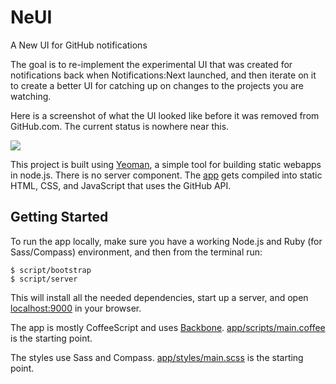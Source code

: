 # NeUI

A New UI for GitHub notifications

The goal is to re-implement the experimental UI that was created for
notifications back when Notifications:Next launched, and then iterate on it to
create a better UI for catching up on changes to the projects you are watching.

Here is a screenshot of what the UI looked like before it was removed from
GitHub.com. The current status is nowhere near this.

![](http://cl.ly/1W3H1u3k2K1a0g2a102V/content)

This project is built using [Yeoman](http://yeoman.io/), a simple tool for
building static webapps in node.js. There is no server component. The [app](app)
gets compiled into static HTML, CSS, and JavaScript that uses the GitHub API.

## Getting Started

To run the app locally, make sure you have a working Node.js and Ruby (for
Sass/Compass) environment, and then from the terminal run:

    $ script/bootstrap
    $ script/server

This will install all the needed dependencies, start up a server, and open
[localhost:9000](http://localhost:9000) in your browser.

The app is mostly CoffeeScript and uses [Backbone](http://backbonejs.org).
[app/scripts/main.coffee](app/scripts/main.coffee) is the starting point.

The styles use Sass and Compass. [app/styles/main.scss](app/styles/main.scss) is
the starting point.
